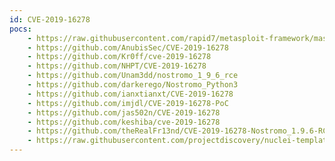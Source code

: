 ```yaml
---
id: CVE-2019-16278
pocs:
    - https://raw.githubusercontent.com/rapid7/metasploit-framework/master/modules/exploits/multi/http/nostromo_code_exec.rb
    - https://github.com/AnubisSec/CVE-2019-16278
    - https://github.com/Kr0ff/cve-2019-16278
    - https://github.com/NHPT/CVE-2019-16278
    - https://github.com/Unam3dd/nostromo_1_9_6_rce
    - https://github.com/darkerego/Nostromo_Python3
    - https://github.com/ianxtianxt/CVE-2019-16278
    - https://github.com/imjdl/CVE-2019-16278-PoC
    - https://github.com/jas502n/CVE-2019-16278
    - https://github.com/keshiba/cve-2019-16278
    - https://github.com/theRealFr13nd/CVE-2019-16278-Nostromo_1.9.6-RCE
    - https://raw.githubusercontent.com/projectdiscovery/nuclei-templates/master/cves/CVE-2019-16278.yaml
---
```

